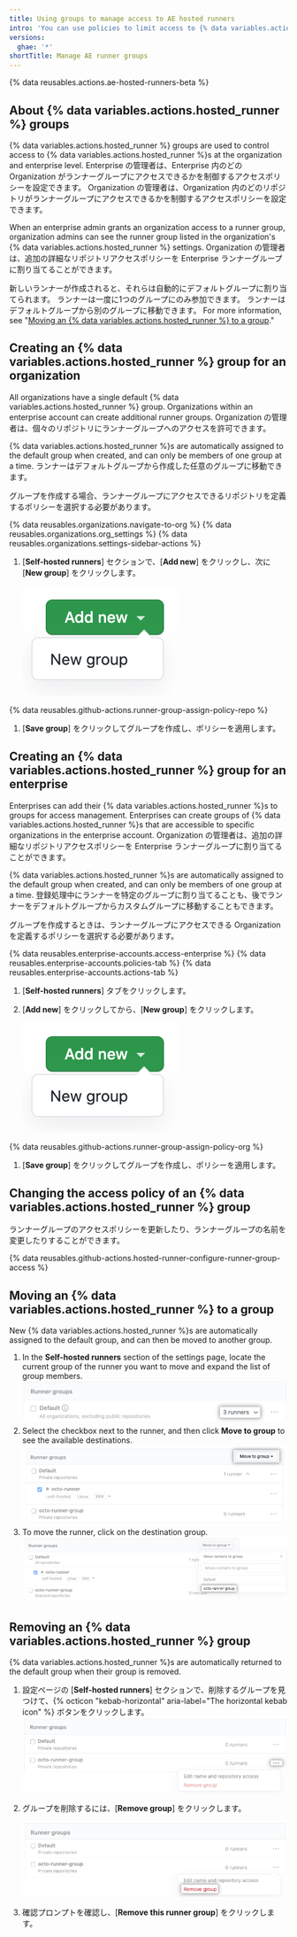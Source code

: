 ```yaml
---
title: Using groups to manage access to AE hosted runners
intro: 'You can use policies to limit access to {% data variables.actions.hosted_runner %}s that have been added to an organization or enterprise.'
versions:
  ghae: '*'
shortTitle: Manage AE runner groups
---
```


{% data reusables.actions.ae-hosted-runners-beta %}

## About {% data variables.actions.hosted_runner %} groups

{% data variables.actions.hosted_runner %} groups are used to control access to {% data variables.actions.hosted_runner %}s at the organization and enterprise level. Enterprise の管理者は、Enterprise 内のどの Organization がランナーグループにアクセスできるかを制御するアクセスポリシーを設定できます。 Organization の管理者は、Organization 内のどのリポジトリがランナーグループにアクセスできるかを制御するアクセスポリシーを設定できます。

When an enterprise admin grants an organization access to a runner group, organization admins can see the runner group listed in the organization's {% data variables.actions.hosted_runner %} settings. Organization の管理者は、追加の詳細なリポジトリアクセスポリシーを Enterprise ランナーグループに割り当てることができます。

新しいランナーが作成されると、それらは自動的にデフォルトグループに割り当てられます。 ランナーは一度に1つのグループにのみ参加できます。 ランナーはデフォルトグループから別のグループに移動できます。 For more information, see "[Moving an {% data variables.actions.hosted_runner %} to a group](#moving-an-ae-hosted-runner-to-a-group)."

## Creating an {% data variables.actions.hosted_runner %} group for an organization

All organizations have a single default {% data variables.actions.hosted_runner %} group. Organizations within an enterprise account can create additional runner groups. Organization の管理者は、個々のリポジトリにランナーグループへのアクセスを許可できます。

{% data variables.actions.hosted_runner %}s are automatically assigned to the default group when created, and can only be members of one group at a time. ランナーはデフォルトグループから作成した任意のグループに移動できます。

グループを作成する場合、ランナーグループにアクセスできるリポジトリを定義するポリシーを選択する必要があります。

{% data reusables.organizations.navigate-to-org %}
{% data reusables.organizations.org_settings %}
{% data reusables.organizations.settings-sidebar-actions %}
1. [**Self-hosted runners**] セクションで、[**Add new**] をクリックし、次に [**New group**] をクリックします。

    ![新しいランナーを追加](/assets/images/help/settings/actions-hosted-runner-add-new-group.png)

 {% data reusables.github-actions.runner-group-assign-policy-repo %}
1. [**Save group**] をクリックしてグループを作成し、ポリシーを適用します。

## Creating an {% data variables.actions.hosted_runner %} group for an enterprise

Enterprises can add their {% data variables.actions.hosted_runner %}s to groups for access management. Enterprises can create groups of {% data variables.actions.hosted_runner %}s that are accessible to specific organizations in the enterprise account. Organization の管理者は、追加の詳細なリポジトリアクセスポリシーを Enterprise ランナーグループに割り当てることができます。

{% data variables.actions.hosted_runner %}s are automatically assigned to the default group when created, and can only be members of one group at a time. 登録処理中にランナーを特定のグループに割り当てることも、後でランナーをデフォルトグループからカスタムグループに移動することもできます。

グループを作成するときは、ランナーグループにアクセスできる Organization を定義するポリシーを選択する必要があります。

{% data reusables.enterprise-accounts.access-enterprise %}
{% data reusables.enterprise-accounts.policies-tab %}
{% data reusables.enterprise-accounts.actions-tab %}
1. [**Self-hosted runners**] タブをクリックします。
1. [**Add new**] をクリックしてから、[**New group**] をクリックします。

    ![新しいランナーを追加](/assets/images/help/settings/actions-hosted-runner-add-new-group.png)

 {% data reusables.github-actions.runner-group-assign-policy-org %}

1. [**Save group**] をクリックしてグループを作成し、ポリシーを適用します。

## Changing the access policy of an {% data variables.actions.hosted_runner %} group

ランナーグループのアクセスポリシーを更新したり、ランナーグループの名前を変更したりすることができます。

{% data reusables.github-actions.hosted-runner-configure-runner-group-access %}

## Moving an {% data variables.actions.hosted_runner %} to a group

New {% data variables.actions.hosted_runner %}s are automatically assigned to the default group, and can then be moved to another group.

1. In the **Self-hosted runners** section of the settings page, locate the current group of the runner you want to move and expand the list of group members. ![ランナーグループのメンバーを表示](/assets/images/help/settings/actions-hosted-runner-group-members.png)
1. Select the checkbox next to the runner, and then click **Move to group** to see the available destinations. ![ランナーグループのメンバーを移動](/assets/images/help/settings/actions-hosted-runner-group-member-move.png)
1. To move the runner, click on the destination group. ![ランナーグループのメンバーを移動](/assets/images/help/settings/actions-hosted-runner-group-member-move-destination.png)

## Removing an {% data variables.actions.hosted_runner %} group

{% data variables.actions.hosted_runner %}s are automatically returned to the default group when their group is removed.

1. 設定ページの [**Self-hosted runners**] セクションで、削除するグループを見つけて、{% octicon "kebab-horizontal" aria-label="The horizontal kebab icon" %} ボタンをクリックします。 ![ランナーグループの設定を表示](/assets/images/help/settings/actions-hosted-runner-group-kebab.png)

1. グループを削除するには、[**Remove group**] をクリックします。

    ![ランナーグループの設定を表示](/assets/images/help/settings/actions-hosted-runner-group-remove.png)

1. 確認プロンプトを確認し、[**Remove this runner group**] をクリックします。
